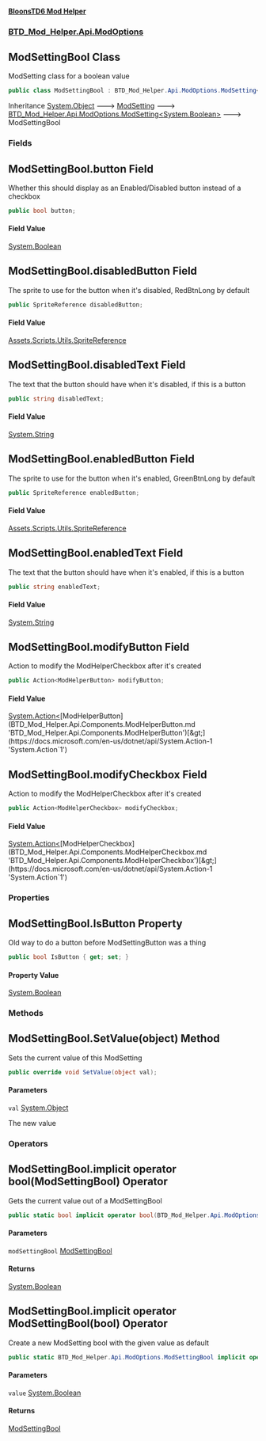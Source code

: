 #### [BloonsTD6 Mod Helper](README.md 'README')
### [BTD_Mod_Helper.Api.ModOptions](README.md#BTD_Mod_Helper.Api.ModOptions 'BTD_Mod_Helper.Api.ModOptions')

## ModSettingBool Class

ModSetting class for a boolean value

```csharp
public class ModSettingBool : BTD_Mod_Helper.Api.ModOptions.ModSetting<bool>
```

Inheritance [System.Object](https://docs.microsoft.com/en-us/dotnet/api/System.Object 'System.Object') &#129106; [ModSetting](BTD_Mod_Helper.Api.ModOptions.ModSetting.md 'BTD_Mod_Helper.Api.ModOptions.ModSetting') &#129106; [BTD_Mod_Helper.Api.ModOptions.ModSetting&lt;](BTD_Mod_Helper.Api.ModOptions.ModSetting_T_.md 'BTD_Mod_Helper.Api.ModOptions.ModSetting<T>')[System.Boolean](https://docs.microsoft.com/en-us/dotnet/api/System.Boolean 'System.Boolean')[&gt;](BTD_Mod_Helper.Api.ModOptions.ModSetting_T_.md 'BTD_Mod_Helper.Api.ModOptions.ModSetting<T>') &#129106; ModSettingBool
### Fields

<a name='BTD_Mod_Helper.Api.ModOptions.ModSettingBool.button'></a>

## ModSettingBool.button Field

Whether this should display as an Enabled/Disabled button instead of a checkbox

```csharp
public bool button;
```

#### Field Value
[System.Boolean](https://docs.microsoft.com/en-us/dotnet/api/System.Boolean 'System.Boolean')

<a name='BTD_Mod_Helper.Api.ModOptions.ModSettingBool.disabledButton'></a>

## ModSettingBool.disabledButton Field

The sprite to use for the button when it's disabled, RedBtnLong by default

```csharp
public SpriteReference disabledButton;
```

#### Field Value
[Assets.Scripts.Utils.SpriteReference](https://docs.microsoft.com/en-us/dotnet/api/Assets.Scripts.Utils.SpriteReference 'Assets.Scripts.Utils.SpriteReference')

<a name='BTD_Mod_Helper.Api.ModOptions.ModSettingBool.disabledText'></a>

## ModSettingBool.disabledText Field

The text that the button should have when it's disabled, if this is a button

```csharp
public string disabledText;
```

#### Field Value
[System.String](https://docs.microsoft.com/en-us/dotnet/api/System.String 'System.String')

<a name='BTD_Mod_Helper.Api.ModOptions.ModSettingBool.enabledButton'></a>

## ModSettingBool.enabledButton Field

The sprite to use for the button when it's enabled, GreenBtnLong by default

```csharp
public SpriteReference enabledButton;
```

#### Field Value
[Assets.Scripts.Utils.SpriteReference](https://docs.microsoft.com/en-us/dotnet/api/Assets.Scripts.Utils.SpriteReference 'Assets.Scripts.Utils.SpriteReference')

<a name='BTD_Mod_Helper.Api.ModOptions.ModSettingBool.enabledText'></a>

## ModSettingBool.enabledText Field

The text that the button should have when it's enabled, if this is a button

```csharp
public string enabledText;
```

#### Field Value
[System.String](https://docs.microsoft.com/en-us/dotnet/api/System.String 'System.String')

<a name='BTD_Mod_Helper.Api.ModOptions.ModSettingBool.modifyButton'></a>

## ModSettingBool.modifyButton Field

Action to modify the ModHelperCheckbox after it's created

```csharp
public Action<ModHelperButton> modifyButton;
```

#### Field Value
[System.Action&lt;](https://docs.microsoft.com/en-us/dotnet/api/System.Action-1 'System.Action`1')[ModHelperButton](BTD_Mod_Helper.Api.Components.ModHelperButton.md 'BTD_Mod_Helper.Api.Components.ModHelperButton')[&gt;](https://docs.microsoft.com/en-us/dotnet/api/System.Action-1 'System.Action`1')

<a name='BTD_Mod_Helper.Api.ModOptions.ModSettingBool.modifyCheckbox'></a>

## ModSettingBool.modifyCheckbox Field

Action to modify the ModHelperCheckbox after it's created

```csharp
public Action<ModHelperCheckbox> modifyCheckbox;
```

#### Field Value
[System.Action&lt;](https://docs.microsoft.com/en-us/dotnet/api/System.Action-1 'System.Action`1')[ModHelperCheckbox](BTD_Mod_Helper.Api.Components.ModHelperCheckbox.md 'BTD_Mod_Helper.Api.Components.ModHelperCheckbox')[&gt;](https://docs.microsoft.com/en-us/dotnet/api/System.Action-1 'System.Action`1')
### Properties

<a name='BTD_Mod_Helper.Api.ModOptions.ModSettingBool.IsButton'></a>

## ModSettingBool.IsButton Property

Old way to do a button before ModSettingButton was a thing

```csharp
public bool IsButton { get; set; }
```

#### Property Value
[System.Boolean](https://docs.microsoft.com/en-us/dotnet/api/System.Boolean 'System.Boolean')
### Methods

<a name='BTD_Mod_Helper.Api.ModOptions.ModSettingBool.SetValue(object)'></a>

## ModSettingBool.SetValue(object) Method

Sets the current value of this ModSetting

```csharp
public override void SetValue(object val);
```
#### Parameters

<a name='BTD_Mod_Helper.Api.ModOptions.ModSettingBool.SetValue(object).val'></a>

`val` [System.Object](https://docs.microsoft.com/en-us/dotnet/api/System.Object 'System.Object')

The new value
### Operators

<a name='BTD_Mod_Helper.Api.ModOptions.ModSettingBool.op_Implicitbool(BTD_Mod_Helper.Api.ModOptions.ModSettingBool)'></a>

## ModSettingBool.implicit operator bool(ModSettingBool) Operator

Gets the current value out of a ModSettingBool

```csharp
public static bool implicit operator bool(BTD_Mod_Helper.Api.ModOptions.ModSettingBool modSettingBool);
```
#### Parameters

<a name='BTD_Mod_Helper.Api.ModOptions.ModSettingBool.op_Implicitbool(BTD_Mod_Helper.Api.ModOptions.ModSettingBool).modSettingBool'></a>

`modSettingBool` [ModSettingBool](BTD_Mod_Helper.Api.ModOptions.ModSettingBool.md 'BTD_Mod_Helper.Api.ModOptions.ModSettingBool')

#### Returns
[System.Boolean](https://docs.microsoft.com/en-us/dotnet/api/System.Boolean 'System.Boolean')

<a name='BTD_Mod_Helper.Api.ModOptions.ModSettingBool.op_ImplicitBTD_Mod_Helper.Api.ModOptions.ModSettingBool(bool)'></a>

## ModSettingBool.implicit operator ModSettingBool(bool) Operator

Create a new ModSetting bool with the given value as default

```csharp
public static BTD_Mod_Helper.Api.ModOptions.ModSettingBool implicit operator ModSettingBool(bool value);
```
#### Parameters

<a name='BTD_Mod_Helper.Api.ModOptions.ModSettingBool.op_ImplicitBTD_Mod_Helper.Api.ModOptions.ModSettingBool(bool).value'></a>

`value` [System.Boolean](https://docs.microsoft.com/en-us/dotnet/api/System.Boolean 'System.Boolean')

#### Returns
[ModSettingBool](BTD_Mod_Helper.Api.ModOptions.ModSettingBool.md 'BTD_Mod_Helper.Api.ModOptions.ModSettingBool')